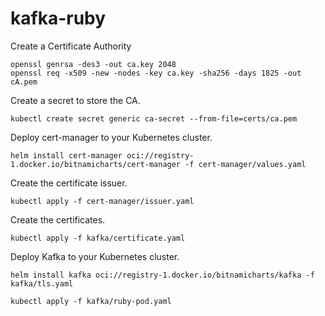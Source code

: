 # kafka-ruby

Create a Certificate Authority
```
openssl genrsa -des3 -out ca.key 2048
openssl req -x509 -new -nodes -key ca.key -sha256 -days 1825 -out cA.pem
```

Create a secret to store the CA.
```
kubectl create secret generic ca-secret --from-file=certs/ca.pem
```

Deploy cert-manager to your Kubernetes cluster.
```
helm install cert-manager oci://registry-1.docker.io/bitnamicharts/cert-manager -f cert-manager/values.yaml
```

Create the certificate issuer.
```
kubectl apply -f cert-manager/issuer.yaml
```

Create the certificates.
```
kubectl apply -f kafka/certificate.yaml
```

Deploy Kafka to your Kubernetes cluster.
```
helm install kafka oci://registry-1.docker.io/bitnamicharts/kafka -f kafka/tls.yaml
```

```
kubectl apply -f kafka/ruby-pod.yaml
```